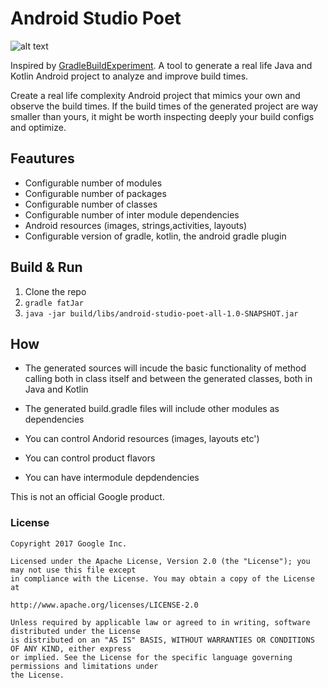 # Android Studio Poet


![alt text](https://github.com/borisf/java-generator/blob/master/img/generator.png)  
  
Inspired by [GradleBuildExperiment](https://github.com/NikitaKozlov/GradleBuildExperiment). A tool to generate a real life Java and Kotlin Android project to analyze and improve build times.

Create a real life complexity Android project that mimics your own and observe the build times. If the build times of the generated project are way smaller than yours, it might be worth inspecting deeply your build configs and optimize.

## Feautures

* Configurable number of modules
* Configurable number of packages
* Configurable number of classes
* Configurable number of inter module dependencies
* Android resources (images, strings,activities, layouts)
* Configurable version of gradle, kotlin, the android gradle plugin

## Build & Run
1. Clone the repo
2. `gradle fatJar`
3. `java -jar build/libs/android-studio-poet-all-1.0-SNAPSHOT.jar`

## How
* The generated sources will incude the basic functionality of method calling both in class itself and between the generated classes, both in Java and Kotlin

* The generated build.gradle files will include other modules as dependencies

* You can control Andorid resources (images, layouts etc')

* You can control product flavors

* You can have intermodule depdendencies

This is not an official Google product.

### License

```
Copyright 2017 Google Inc.

Licensed under the Apache License, Version 2.0 (the "License"); you may not use this file except
in compliance with the License. You may obtain a copy of the License at

http://www.apache.org/licenses/LICENSE-2.0

Unless required by applicable law or agreed to in writing, software distributed under the License
is distributed on an "AS IS" BASIS, WITHOUT WARRANTIES OR CONDITIONS OF ANY KIND, either express
or implied. See the License for the specific language governing permissions and limitations under
the License.
```
